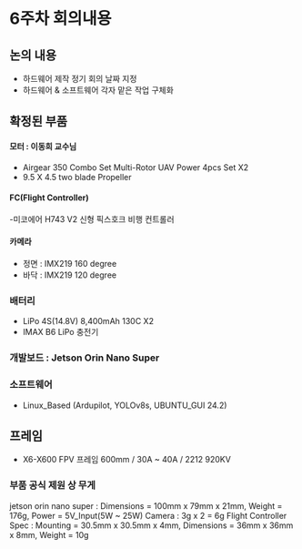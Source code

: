 # 6주차 회의내용

## 논의 내용
- 하드웨어 제작 정기 회의 날짜 지정
- 하드웨어 & 소프트웨어 각자 맡은 작업 구체화

## 확정된 부품

#### 모터 : 이동희 교수님 
- Airgear 350 Combo Set Multi-Rotor UAV Power 4pcs Set X2
- 9.5 X 4.5 two blade Propeller
  
#### FC(Flight Controller)
-미코에어 H743 V2 신형 픽스호크 비행 컨트롤러

#### 카메라
- 정면 : IMX219 160 degree
- 바닥 : IMX219 120 degree

### 배터리 
- LiPo 4S(14.8V) 8,400mAh 130C X2 
- IMAX B6 LiPo 충전기

### 개발보드 :  Jetson Orin Nano Super

### 소프트웨어
- Linux_Based (Ardupilot, YOLOv8s, UBUNTU_GUI 24.2)

## 프레임
- X6-X600 FPV 프레임 600mm / 30A ~ 40A / 2212 920KV

### 부품 공식 제원 상 무게
jetson orin nano super : Dimensions = 100mm x 79mm x 21mm, Weight = 176g, Power = 5V_Input(5W ~ 25W)
Camera : 3g x 2 = 6g
Flight Controller Spec : Mounting = 30.5mm x 30.5mm x 4mm, Dimensions = 36mm x 36mm x 8mm, Weight = 10g
